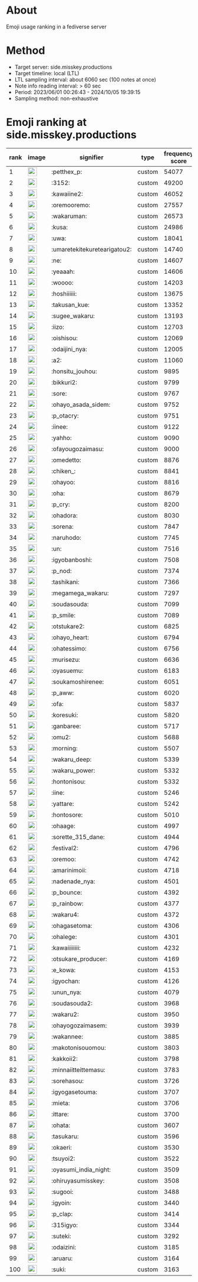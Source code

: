 # About
Emoji usage ranking in a fediverse server

# Method
- Target server: side.misskey.productions
- Target timeline: local (LTL)
- LTL sampling interval: about 6060 sec (100 notes at once)
- Note info reading interval: > 60 sec
- Period: 2023/06/01 00:26:43 - 2024/10/05 19:39:15 
- Sampling method: non-exhaustive

# Emoji ranking at side.misskey.productions

|rank|image|signifier|type|frequency score|
|----|----|----|----|----|
|1|<img height="24" src="https://side.misskey.productions/emoji/petthex_p.webp">|:petthex_p:|custom|54077|
|2|<img height="24" src="https://side.misskey.productions/emoji/3152.webp">|:3152:|custom|49200|
|3|<img height="24" src="https://side.misskey.productions/emoji/kawaiine2.webp">|:kawaiine2:|custom|46052|
|4|<img height="24" src="https://side.misskey.productions/emoji/oremooremo.webp">|:oremooremo:|custom|27557|
|5|<img height="24" src="https://side.misskey.productions/emoji/wakaruman.webp">|:wakaruman:|custom|26573|
|6|<img height="24" src="https://side.misskey.productions/emoji/kusa.webp">|:kusa:|custom|24986|
|7|<img height="24" src="https://side.misskey.productions/emoji/uwa.webp">|:uwa:|custom|18041|
|8|<img height="24" src="https://side.misskey.productions/emoji/umaretekitekuretearigatou2.webp">|:umaretekitekuretearigatou2:|custom|14740|
|9|<img height="24" src="https://side.misskey.productions/emoji/ne.webp">|:ne:|custom|14607|
|10|<img height="24" src="https://side.misskey.productions/emoji/yeaaah.webp">|:yeaaah:|custom|14606|
|11|<img height="24" src="https://side.misskey.productions/emoji/woooo.webp">|:woooo:|custom|14203|
|12|<img height="24" src="https://side.misskey.productions/emoji/hoshiiiiii.webp">|:hoshiiiiii:|custom|13675|
|13|<img height="24" src="https://side.misskey.productions/emoji/takusan_kue.webp">|:takusan_kue:|custom|13352|
|14|<img height="24" src="https://side.misskey.productions/emoji/sugee_wakaru.webp">|:sugee_wakaru:|custom|13193|
|15|<img height="24" src="https://side.misskey.productions/emoji/iizo.webp">|:iizo:|custom|12703|
|16|<img height="24" src="https://side.misskey.productions/emoji/oishisou.webp">|:oishisou:|custom|12069|
|17|<img height="24" src="https://side.misskey.productions/emoji/odaijini_nya.webp">|:odaijini_nya:|custom|12005|
|18|<img height="24" src="https://side.misskey.productions/emoji/a2.webp">|:a2:|custom|11060|
|19|<img height="24" src="https://side.misskey.productions/emoji/honsitu_jouhou.webp">|:honsitu_jouhou:|custom|9895|
|20|<img height="24" src="https://side.misskey.productions/emoji/bikkuri2.webp">|:bikkuri2:|custom|9799|
|21|<img height="24" src="https://side.misskey.productions/emoji/sore.webp">|:sore:|custom|9767|
|22|<img height="24" src="https://side.misskey.productions/emoji/ohayo_asada_sidem.webp">|:ohayo_asada_sidem:|custom|9752|
|23|<img height="24" src="https://side.misskey.productions/emoji/p_otacry.webp">|:p_otacry:|custom|9751|
|24|<img height="24" src="https://side.misskey.productions/emoji/iinee.webp">|:iinee:|custom|9122|
|25|<img height="24" src="https://side.misskey.productions/emoji/yahho.webp">|:yahho:|custom|9090|
|26|<img height="24" src="https://side.misskey.productions/emoji/ofayougozaimasu.webp">|:ofayougozaimasu:|custom|9000|
|27|<img height="24" src="https://side.misskey.productions/emoji/omedetto.webp">|:omedetto:|custom|8876|
|28|<img height="24" src="https://side.misskey.productions/emoji/chiken_.webp">|:chiken_:|custom|8841|
|29|<img height="24" src="https://side.misskey.productions/emoji/ohayoo.webp">|:ohayoo:|custom|8816|
|30|<img height="24" src="https://side.misskey.productions/emoji/oha.webp">|:oha:|custom|8679|
|31|<img height="24" src="https://side.misskey.productions/emoji/p_cry.webp">|:p_cry:|custom|8200|
|32|<img height="24" src="https://side.misskey.productions/emoji/ohadora.webp">|:ohadora:|custom|8030|
|33|<img height="24" src="https://side.misskey.productions/emoji/sorena.webp">|:sorena:|custom|7847|
|34|<img height="24" src="https://side.misskey.productions/emoji/naruhodo.webp">|:naruhodo:|custom|7745|
|35|<img height="24" src="https://side.misskey.productions/emoji/un.webp">|:un:|custom|7516|
|36|<img height="24" src="https://side.misskey.productions/emoji/igyobanboshi.webp">|:igyobanboshi:|custom|7508|
|37|<img height="24" src="https://side.misskey.productions/emoji/p_nod.webp">|:p_nod:|custom|7374|
|38|<img height="24" src="https://side.misskey.productions/emoji/tashikani.webp">|:tashikani:|custom|7366|
|39|<img height="24" src="https://side.misskey.productions/emoji/megamega_wakaru.webp">|:megamega_wakaru:|custom|7297|
|40|<img height="24" src="https://side.misskey.productions/emoji/soudasouda.webp">|:soudasouda:|custom|7099|
|41|<img height="24" src="https://side.misskey.productions/emoji/p_smile.webp">|:p_smile:|custom|7089|
|42|<img height="24" src="https://side.misskey.productions/emoji/otstukare2.webp">|:otstukare2:|custom|6825|
|43|<img height="24" src="https://side.misskey.productions/emoji/ohayo_heart.webp">|:ohayo_heart:|custom|6794|
|44|<img height="24" src="https://side.misskey.productions/emoji/ohatessimo.webp">|:ohatessimo:|custom|6756|
|45|<img height="24" src="https://side.misskey.productions/emoji/murisezu.webp">|:murisezu:|custom|6636|
|46|<img height="24" src="https://side.misskey.productions/emoji/oyasuemu.webp">|:oyasuemu:|custom|6183|
|47|<img height="24" src="https://side.misskey.productions/emoji/soukamoshirenee.webp">|:soukamoshirenee:|custom|6051|
|48|<img height="24" src="https://side.misskey.productions/emoji/p_aww.webp">|:p_aww:|custom|6020|
|49|<img height="24" src="https://side.misskey.productions/emoji/ofa.webp">|:ofa:|custom|5837|
|50|<img height="24" src="https://side.misskey.productions/emoji/koresuki.webp">|:koresuki:|custom|5820|
|51|<img height="24" src="https://side.misskey.productions/emoji/ganbaree.webp">|:ganbaree:|custom|5717|
|52|<img height="24" src="https://side.misskey.productions/emoji/omu2.webp">|:omu2:|custom|5688|
|53|<img height="24" src="https://side.misskey.productions/emoji/morning.webp">|:morning:|custom|5507|
|54|<img height="24" src="https://side.misskey.productions/emoji/wakaru_deep.webp">|:wakaru_deep:|custom|5339|
|55|<img height="24" src="https://side.misskey.productions/emoji/wakaru_power.webp">|:wakaru_power:|custom|5332|
|56|<img height="24" src="https://side.misskey.productions/emoji/hontonisou.webp">|:hontonisou:|custom|5332|
|57|<img height="24" src="https://side.misskey.productions/emoji/iine.webp">|:iine:|custom|5246|
|58|<img height="24" src="https://side.misskey.productions/emoji/yattare.webp">|:yattare:|custom|5242|
|59|<img height="24" src="https://side.misskey.productions/emoji/hontosore.webp">|:hontosore:|custom|5010|
|60|<img height="24" src="https://side.misskey.productions/emoji/ohaage.webp">|:ohaage:|custom|4997|
|61|<img height="24" src="https://side.misskey.productions/emoji/sorette_315_dane.webp">|:sorette_315_dane:|custom|4944|
|62|<img height="24" src="https://side.misskey.productions/emoji/festival2.webp">|:festival2:|custom|4796|
|63|<img height="24" src="https://side.misskey.productions/emoji/oremoo.webp">|:oremoo:|custom|4742|
|64|<img height="24" src="https://side.misskey.productions/emoji/amarinimoii.webp">|:amarinimoii:|custom|4718|
|65|<img height="24" src="https://side.misskey.productions/emoji/nadenade_nya.webp">|:nadenade_nya:|custom|4501|
|66|<img height="24" src="https://side.misskey.productions/emoji/p_bounce.webp">|:p_bounce:|custom|4392|
|67|<img height="24" src="https://side.misskey.productions/emoji/p_rainbow.webp">|:p_rainbow:|custom|4377|
|68|<img height="24" src="https://side.misskey.productions/emoji/wakaru4.webp">|:wakaru4:|custom|4372|
|69|<img height="24" src="https://side.misskey.productions/emoji/ohagasetoma.webp">|:ohagasetoma:|custom|4306|
|70|<img height="24" src="https://side.misskey.productions/emoji/ohalege.webp">|:ohalege:|custom|4301|
|71|<img height="24" src="https://side.misskey.productions/emoji/kawaiiiiiiii.webp">|:kawaiiiiiiii:|custom|4232|
|72|<img height="24" src="https://side.misskey.productions/emoji/otsukare_producer.webp">|:otsukare_producer:|custom|4169|
|73|<img height="24" src="https://side.misskey.productions/emoji/e_kowa.webp">|:e_kowa:|custom|4153|
|74|<img height="24" src="https://side.misskey.productions/emoji/igyochan.webp">|:igyochan:|custom|4126|
|75|<img height="24" src="https://side.misskey.productions/emoji/unun_nya.webp">|:unun_nya:|custom|4079|
|76|<img height="24" src="https://side.misskey.productions/emoji/soudasouda2.webp">|:soudasouda2:|custom|3968|
|77|<img height="24" src="https://side.misskey.productions/emoji/wakaru2.webp">|:wakaru2:|custom|3950|
|78|<img height="24" src="https://side.misskey.productions/emoji/ohayogozaimasem.webp">|:ohayogozaimasem:|custom|3939|
|79|<img height="24" src="https://side.misskey.productions/emoji/wakannee.webp">|:wakannee:|custom|3885|
|80|<img height="24" src="https://side.misskey.productions/emoji/makotonisouomou.webp">|:makotonisouomou:|custom|3803|
|81|<img height="24" src="https://side.misskey.productions/emoji/kakkoii2.webp">|:kakkoii2:|custom|3798|
|82|<img height="24" src="https://side.misskey.productions/emoji/minnaiitteittemasu.webp">|:minnaiitteittemasu:|custom|3783|
|83|<img height="24" src="https://side.misskey.productions/emoji/sorehasou.webp">|:sorehasou:|custom|3726|
|84|<img height="24" src="https://side.misskey.productions/emoji/igyogasetouma.webp">|:igyogasetouma:|custom|3707|
|85|<img height="24" src="https://side.misskey.productions/emoji/mieta.webp">|:mieta:|custom|3706|
|86|<img height="24" src="https://side.misskey.productions/emoji/ittare.webp">|:ittare:|custom|3700|
|87|<img height="24" src="https://side.misskey.productions/emoji/ohata.webp">|:ohata:|custom|3607|
|88|<img height="24" src="https://side.misskey.productions/emoji/tasukaru.webp">|:tasukaru:|custom|3596|
|89|<img height="24" src="https://side.misskey.productions/emoji/okaeri.webp">|:okaeri:|custom|3530|
|90|<img height="24" src="https://side.misskey.productions/emoji/tsuyoi2.webp">|:tsuyoi2:|custom|3522|
|91|<img height="24" src="https://side.misskey.productions/emoji/oyasumi_india_night.webp">|:oyasumi_india_night:|custom|3509|
|92|<img height="24" src="https://side.misskey.productions/emoji/ohiruyasumisskey.webp">|:ohiruyasumisskey:|custom|3508|
|93|<img height="24" src="https://side.misskey.productions/emoji/sugooi.webp">|:sugooi:|custom|3488|
|94|<img height="24" src="https://side.misskey.productions/emoji/igyoin.webp">|:igyoin:|custom|3440|
|95|<img height="24" src="https://side.misskey.productions/emoji/p_clap.webp">|:p_clap:|custom|3414|
|96|<img height="24" src="https://side.misskey.productions/emoji/315igyo.webp">|:315igyo:|custom|3344|
|97|<img height="24" src="https://side.misskey.productions/emoji/suteki.webp">|:suteki:|custom|3292|
|98|<img height="24" src="https://side.misskey.productions/emoji/odaizini.webp">|:odaizini:|custom|3185|
|99|<img height="24" src="https://side.misskey.productions/emoji/aruaru.webp">|:aruaru:|custom|3164|
|100|<img height="24" src="https://side.misskey.productions/emoji/suki.webp">|:suki:|custom|3163|
